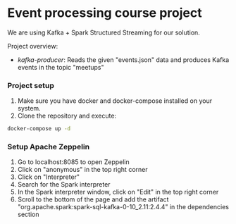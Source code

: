 # Event processing course project

We are using Kafka + Spark Structured Streaming for our solution.


Project overview:
- _kafka-producer_: Reads the given "events.json" data and produces Kafka events in the topic "meetups"

### Project setup

1. Make sure you have docker and docker-compose installed on your system.
2. Clone the repository and execute:

```bash
docker-compose up -d
```

### Setup Apache Zeppelin 

1. Go to localhost:8085 to open Zeppelin
2. Click on "anonymous" in the top right corner
3. Click on "Interpreter"
4. Search for the Spark interpreter
5. In the Spark interpreter window, click on "Edit" in the top right corner
6. Scroll to the bottom of the page and add the artifact "org.apache.spark:spark-sql-kafka-0-10_2.11:2.4.4" in the dependencies section

